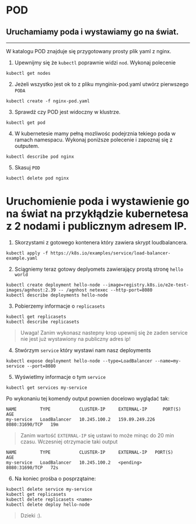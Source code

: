

#  POD


















## Uruchamiamy poda i wystawiamy go na świat. 
____

W katalogu POD znajduje się przygotowany prosty plik yaml z nginx.

1. Upewnijmy się że `kubectl` poprawnie widzi `nod`. Wykonaj polecenie

```
kubectl get nodes
```
2. Jeżeli wszystko jest ok to z pliku mynginix-pod.yaml utwórz pierwszego `PODA`
```
kubectl create -f nginx-pod.yaml 
```
3. Sprawdź czy POD jest widoczny w klustrze.

```
kubectl get pod 
```
4. W kubernetesie mamy pełną mozliwośc podejrznia tekiego poda w ramach namespacu. Wykonaj poniższe polecenie i zapoznaj się z outputem.

```
kubectl describe pod nginx
```

5. Skasuj `POD`
   
```
kubectl delete pod nginx
```

# Uruchomienie poda i wystawienie go na świat na przykłądzie kubernetesa z 2 nodami i publicznym adresem IP.

1. Skorzystami z gotowego kontenera który zawiera skrypt loudbalancera.

```
kubectl apply -f https://k8s.io/examples/service/load-balancer-example.yaml
```

2. Sciągniemy teraz gotowy deplyomets zawierający prostą stronę `hello world`
   
```
kubectl create deployment hello-node --image=registry.k8s.io/e2e-test-images/agnhost:2.39 -- /agnhost netexec --http-port=8080
kubectl describe deployments hello-node

```

3. Pobierzemy informacje o `replicasets`

```
kubectl get replicasets
kubectl describe replicasets
```

> Uwaga! Zanim wykonasz nastepny krop upewnij się że zaden service nie jest już wystawiony na publiczny adres ip!
4. Stwórzym `service` który wystawi nam nasz deployments
   
```
kubectl expose deployment hello-node --type=LoadBalancer --name=my-service --port=8080
```

5. Wyświetlmy informacje o tym `service`

```
kubectl get services my-service
```

Po wykonaniu tej komendy output pownien docelowo wyglądać tak:
```
NAME         TYPE           CLUSTER-IP     EXTERNAL-IP      PORT(S)          AGE
my-service   LoadBalancer   10.245.100.2   159.89.249.226   8080:31690/TCP   19m
```

> Zanim wartość `EXTERNAL-IP` się ustawi to może minąc do 20 min czasu. Wczesniej otrzymacie taki output

```
NAME         TYPE           CLUSTER-IP     EXTERNAL-IP   PORT(S)          AGE
my-service   LoadBalancer   10.245.100.2   <pending>     8080:31690/TCP   72s
```

6. Na koniec prośba o posprzątaine:

```
kubectl delete service my-service
kubectl get replicasets
kubectl delete replicasets <name>
kubectl delete deploy hello-node
```
> Dzieki :). 